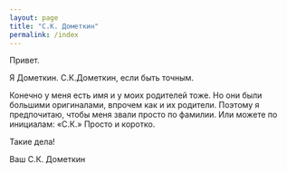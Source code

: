 ```yaml
---
layout: page
title: "С.К. Дометкин"
permalink: /index
---
```


Привет.

Я Дометкин. С.К.Дометкин, если быть точным.  

Конечно у меня есть имя и у моих родителей тоже. Но они были большими оригиналами, впрочем как и их родители. Поэтому я предпочитаю, чтобы меня звали просто по фамилии. Или можете по инициалам: «С.К.» Просто и коротко.

Такие дела!

Ваш С.К. Дометкин
